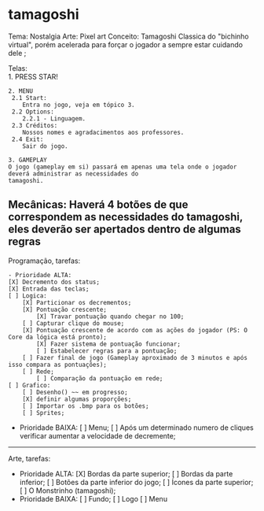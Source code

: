 # tamagoshi

Tema: Nostalgia
Arte: Pixel art
Conceito: Tamagoshi
	  Classica do "bichinho virtual", porém acelerada para forçar o jogador a sempre estar cuidando dele ;


Telas:	
	1. PRESS STAR!

	2. MENU 
	 2.1 Start:
		Entra no jogo, veja em tópico 3.
	 2.2 Options:
		2.2.1 - Linguagem.
	 2.3 Créditos:
		Nossos nomes e agradacimentos aos professores.
	 2.4 Exit:
		Sair do jogo.

	3. GAMEPLAY
	O jogo (gameplay em si) passará em apenas uma tela onde o jogador deverá administrar as necessidades do 
	tamagoshi.

Mecânicas:
	Haverá 4 botões de que correspondem as necessidades do tamagoshi, eles deverão ser apertados dentro de algumas regras
-----------------------------------------------------------------------------------------------------------------------------------------------------

Programação, tarefas:

	- Prioridade ALTA:
	[X] Decremento dos status;
	[X] Entrada das teclas;
	[ ] Logica:
		[X] Particionar os decrementos;
		[X] Pontuação crescente;
			[X] Travar pontuação quando chegar no 100;
		[ ] Capturar clique do mouse;
		[X] Pontuação crescente de acordo com as ações do jogador (PS: O Core da lógica está pronto);
			[X] Fazer sistema de pontuação funcionar;
			[ ] Estabelecer regras para a pontuação;
		[ ] Fazer final de jogo (Gameplay aproximado de 3 minutos e após isso compara as pontuações);
		[ ] Rede;
			[ ] Comparação da pontuação em rede;
	[ ] Grafico:
		[ ] Desenho() ~~ em progresso;
		[X] definir algumas proporções;
		[ ] Importar os .bmp para os botões;
		[ ] Sprites;

- Prioridade BAIXA:
	[ ] Menu;
	[ ] Após um determinado numero de cliques verificar aumentar a velocidade de decremente;
-------------------------------------------------------------------------------------------------------------------------------------------------------
Arte, tarefas:

- Prioridade ALTA:
	[X] Bordas da parte superior;
	[ ] Bordas da parte inferior;
	[ ] Botões da parte inferior do jogo;
	[ ] Ícones da parte superior;
	[ ] O Monstrinho (tamagoshi);
- Prioridade BAIXA:
	[ ] Fundo;
	[ ] Logo
	[ ] Menu
